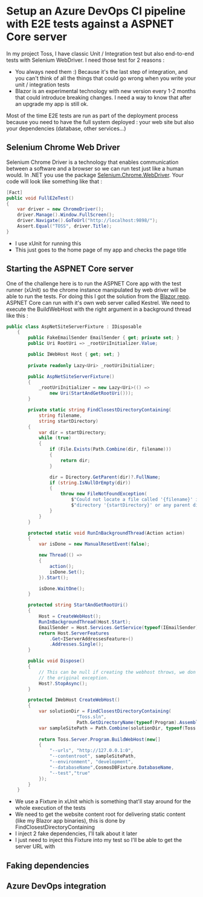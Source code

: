 # Setup an Azure DevOps CI pipeline with E2E tests against a ASPNET Core server
In my project Toss, I have classic Unit / Integration test but also end-to-end tests with Selenium WebDriver. I need those test for 2 reasons :
- You always need them :) Because it's the last step of integration, and you can't think of all the things that could go wrong when you write your unit / integration tests
- Blazor is an experimental technology with new version every 1-2 months that could introduce breaking changes. I need a way to know that after an upgrade my app is still ok.

Most of the time E2E tests are run as part of the deployment process because you need to have the full system deployed : your web site but also your dependencies (database, other services...)

## Selenium Chrome Web Driver

Selenium Chrome Driver is a technology that enables communication between a software and a browser so we can run test just like a human would. In .NET you use the package [Selenium.Chrome.WebDriver](https://www.nuget.org/packages/Selenium.Chrome.WebDriver/). Your code will look like something like that  :

```cs
[Fact]
public void FullE2eTest()
{
    var driver = new ChromeDriver();
    driver.Manage().Window.FullScreen();
    driver.Navigate().GoToUrl("http://localhost:9898/");
    Assert.Equal("TOSS", driver.Title);
}
```

- I use xUnit for running this
- This just goes to the home page of my app and checks the page title

## Starting the ASPNET Core server

One of the challenge here is to run the ASPNET Core app with the test runner (xUnit) so the chrome instance manipulated by web driver will be able to run the tests. For doing this I got the solution from the [Blazor repo](https://github.com/aspnet/Blazor). ASPNET Core can run with it's own web server called Kestrel. We need to execute the BuildWebHost with the right argument in a background thread like this :

```cs
public class AspNetSiteServerFixture : IDisposable
    {
        public FakeEmailSender EmailSender { get; private set; }
        public Uri RootUri => _rootUriInitializer.Value;

        public IWebHost Host { get; set; }
  
        private readonly Lazy<Uri> _rootUriInitializer;

        public AspNetSiteServerFixture()
        {
            _rootUriInitializer = new Lazy<Uri>(() =>
                new Uri(StartAndGetRootUri()));
        }     

        private static string FindClosestDirectoryContaining(
            string filename,
            string startDirectory)
        {
            var dir = startDirectory;
            while (true)
            {
                if (File.Exists(Path.Combine(dir, filename)))
                {
                    return dir;
                }

                dir = Directory.GetParent(dir)?.FullName;
                if (string.IsNullOrEmpty(dir))
                {
                    throw new FileNotFoundException(
                        $"Could not locate a file called '{filename}' in " +
                        $"directory '{startDirectory}' or any parent directory.");
                }
            }
        }

        protected static void RunInBackgroundThread(Action action)
        {
            var isDone = new ManualResetEvent(false);

            new Thread(() =>
            {
                action();
                isDone.Set();
            }).Start();

            isDone.WaitOne();
        }

        protected string StartAndGetRootUri()
        {
            Host = CreateWebHost();
            RunInBackgroundThread(Host.Start);
            EmailSender = Host.Services.GetService(typeof(IEmailSender)) as FakeEmailSender;
            return Host.ServerFeatures
                .Get<IServerAddressesFeature>()
                .Addresses.Single();
        }

        public void Dispose()
        {
            // This can be null if creating the webhost throws, we don't want to throw here and hide
            // the original exception.
            Host?.StopAsync();
        }

        protected IWebHost CreateWebHost()
        {
            var solutionDir = FindClosestDirectoryContaining(
                          "Toss.sln",
                          Path.GetDirectoryName(typeof(Program).Assembly.Location));
            var sampleSitePath = Path.Combine(solutionDir, typeof(Toss.Server.Program).Assembly.GetName().Name);
          
            return Toss.Server.Program.BuildWebHost(new[]
            {
                "--urls", "http://127.0.0.1:0",
                "--contentroot", sampleSitePath,
                "--environment", "development",
                "--databaseName",CosmosDBFixture.DatabaseName,
                "--test","true"
            });
        }
    }
```

- We use a Fixture in xUnit which is something that'll stay around for the whole execution of the tests
- We need to get the website content root for delivering static content (like my Blazor app binaries), this is done by FindClosestDirectoryContaining
- I inject 2 fake dependencies, I'll talk about it later
- I just need to inject this Fixture into my test so I'll be able to get the server URL with

## Faking dependencies

## Azure DevOps integration
